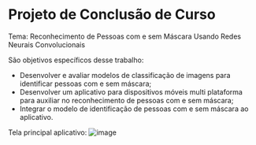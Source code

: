 # Projeto de Conclusão de Curso
Tema: Reconhecimento de Pessoas com e sem Máscara Usando Redes Neurais Convolucionais

São objetivos específicos desse trabalho:
* Desenvolver e avaliar modelos de classificação de imagens para identificar pessoas com e sem máscara;
* Desenvolver um aplicativo para dispositivos móveis multi plataforma para auxiliar no reconhecimento de pessoas com e sem máscara;
* Integrar o modelo de identificação de pessoas com e sem máscara ao aplicativo.

Tela principal aplicativo:
![image](https://user-images.githubusercontent.com/46728205/155199649-de2aa8e4-c9a6-4e5d-a08e-bea6735768b8.png)

